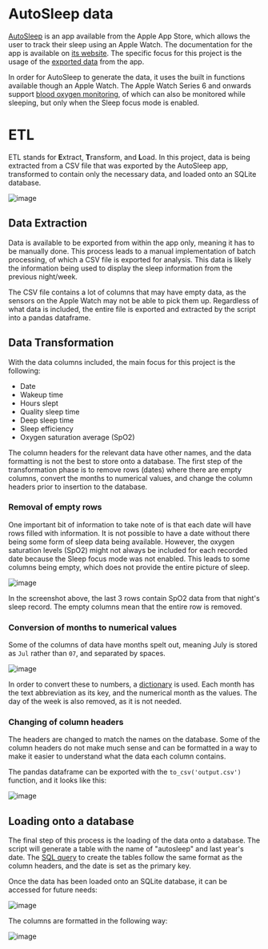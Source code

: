 # AutoSleep data

[AutoSleep](https://apps.apple.com/us/app/autosleep-track-sleep-on-watch/id1164801111) is an app available from the Apple App Store, which allows the user to track their sleep using an Apple Watch. The documentation for the app is available on [its website](https://autosleepapp.tantsissa.com/). The specific focus for this project is the usage of the [exported data](https://autosleepapp.tantsissa.com/settings/export) from the app. 

In order for AutoSleep to generate the data, it uses the built in functions available though an Apple Watch. The Apple Watch Series 6 and onwards support [blood oxygen monitoring](https://support.apple.com/en-gb/guide/watch/apdaf17aa5ef/watchos), of which can also be monitored while sleeping, but only when the Sleep focus mode is enabled. 


# ETL 

ETL stands for **E**xtract, **T**ransform, and **L**oad. In this project, data is being extracted from a CSV file that was exported by the AutoSleep app, transformed to contain only the necessary data, and loaded onto an SQLite database.

![image](https://user-images.githubusercontent.com/80691974/211582158-0ae4654f-916a-4e7e-922f-2a290aaf91ec.png)


## Data Extraction 

Data is available to be exported from within the app only, meaning it has to be manually done. This process leads to a manual implementation of batch processing, of which a CSV file is exported for analysis. This data is likely the information being used to display the sleep information from the previous night/week. 

The CSV file contains a lot of columns that may have empty data, as the sensors on the Apple Watch may not be able to pick them up. Regardless of what data is included, the entire file is exported and extracted by the script into a pandas dataframe.


## Data Transformation

With the data columns included, the main focus for this project is the following: 

- Date
- Wakeup time
- Hours slept
- Quality sleep time
- Deep sleep time
- Sleep efficiency 
- Oxygen saturation average (SpO2)

The column headers for the relevant data have other names, and the data formatting is not the best to store onto a database. The first step of the transformation phase is to remove rows (dates) where there are empty columns, convert the months to numerical values, and change the column headers prior to insertion to the database. 

### Removal of empty rows

One important bit of information to take note of is that each date will have rows filled with information. It is not possible to have a date without there being some form of sleep data being available. However, the oxygen saturation levels (SpO2) might not always be included for each recorded date because the Sleep focus mode was not enabled. This leads to some columns being empty, which does not provide the entire picture of sleep.

![image](https://user-images.githubusercontent.com/80691974/211573853-c0401973-1016-4639-a856-b47e17ef8441.png)

In the screenshot above, the last 3 rows contain SpO2 data from that night's sleep record. The empty columns mean that the entire row is removed.

### Conversion of months to numerical values

Some of the columns of data have months spelt out, meaning July is stored as `Jul` rather than `07`, and separated by spaces. 

![image](https://user-images.githubusercontent.com/80691974/211575032-9664347b-f376-4f05-b9c7-18a296a9de4e.png)


In order to convert these to numbers, a [dictionary](https://github.com/sachinlim/etl-autosleep/blob/main/main.py#L37) is used. Each month has the text abbreviation as its key, and the numerical month as the values. The day of the week is also removed, as it is not needed.

### Changing of column headers

The headers are changed to match the names on the database. Some of the column headers do not make much sense and can be formatted in a way to make it easier to understand what the data each column contains. 


The pandas dataframe can be exported with the `to_csv('output.csv')` function, and it looks like this: 

![image](https://user-images.githubusercontent.com/80691974/211577870-2ac3fb87-05a9-4379-bc2a-4bafb4675fec.png)


## Loading onto a database

The final step of this process is the loading of the data onto a database. The script will generate a table with the name of "autosleep" and last year's date. The [SQL query](https://github.com/sachinlim/etl-autosleep/blob/main/main.py#L105) to create the tables follow the same format as the column headers, and the date is set as the primary key. 

Once the data has been loaded onto an SQLite database, it can be accessed for future needs: 

![image](https://user-images.githubusercontent.com/80691974/211578649-c94d8a41-cb7c-4d0b-ad61-396909d845f0.png)

The columns are formatted in the following way:

![image](https://user-images.githubusercontent.com/80691974/211578899-961c6ba5-ebd2-4637-bb4c-8f3131b4ca97.png)
